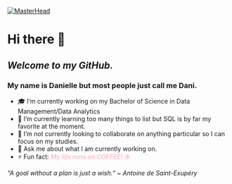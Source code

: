 [![MasterHead](https://th.bing.com/th/id/R.5d7ecdb5648ca3601e805ba570c643fd?rik=FNJzt00SFfYxCg&riu=http%3a%2f%2fsouthernexhilaration.com%2fwp-content%2fuploads%2f2019%2f02%2fStart-Here-1080x361.png&ehk=PjTvbbifSbbXWIPYLYcpD7v%2bEMvZA5RuaTyfiu2ty2k%3d&risl=&pid=ImgRaw&r=0)](https://github.com/MsDaniLani)

# Hi there 👋
## *Welcome to my GitHub.*
### My name is Danielle but most people just call me Dani.

- 🎓 I’m currently working on my Bachelor of Science in Data Management/Data Analytics 
- 📔 I’m currently learning too many things to list but SQL is by far my favorite at the moment.
- 👯 I’m not currently looking to collaborate on anything particular so I can focus on my studies.
- 💬 Ask me about what I am currently working on.
- ⚡ Fun fact: <span style="color:pink"> **_My life runs on COFFEE! :coffee:_** </span>

*“A goal without a plan is just a wish.” ~ Antoine de Saint-Exupéry*
